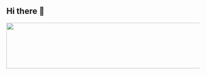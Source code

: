 ## Hi there 👋

<!--
**PJH-FE/PJH-FE** is a ✨ _special_ ✨ repository because its `README.md` (this file) appears on your GitHub profile.

Here are some ideas to get you started:

- 🔭 I’m currently working on ...
- 🌱 I’m currently learning ...
- 👯 I’m looking to collaborate on ...
- 🤔 I’m looking for help with ...
- 💬 Ask me about ...
- 📫 How to reach me: ...
- 😄 Pronouns: ...
- ⚡ Fun fact: ...
-->


  <img
    src="https://render.gitanimals.org/lines/PJH-FE?pet-id=643175771426236571"
    width="600"
    height="120"
  />
